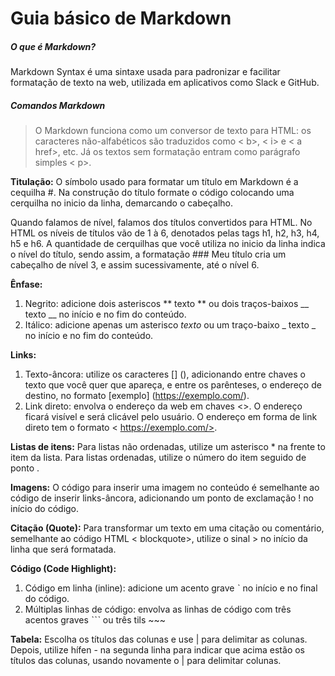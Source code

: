 # Guia básico de Markdown

##### O que é Markdown?

Markdown Syntax é uma sintaxe usada para padronizar e facilitar formatação de texto na web, utilizada em aplicativos como Slack e GitHub.

##### Comandos Markdown
> O Markdown funciona como um conversor de texto para HTML: os caracteres não-alfabéticos são traduzidos como < b>, < i> e < a href>, etc. Já os textos sem formatação entram como parágrafo simples < p>.

**Titulação:** O símbolo usado para formatar um título em Markdown é a cequilha #. Na construção do título formate o código colocando uma cerquilha no inicio da linha, demarcando o cabeçalho.

Quando falamos de nível, falamos dos títulos convertidos para HTML. No HTML os níveis de títulos vão de 1 à 6, denotados pelas tags h1, h2, h3, h4, h5 e h6. A quantidade de cerquilhas que você utiliza no inicio da linha indica o nível do título, sendo assim, a formatação ### Meu título cria um cabeçalho de nível 3, e assim sucessivamente, até o nível 6.

**Ênfase:**
1. Negrito: adicione dois asteriscos ** texto ** ou dois traços-baixos __ texto __ no início e no fim do conteúdo.
2. Itálico: adicione apenas um asterisco *texto* ou um traço-baixo _ texto _ no início e no fim do conteúdo.

**Links:**
1. Texto-âncora: utilize os caracteres [] (), adicionando entre chaves o texto que você quer que apareça, e entre os parênteses, o endereço de destino, no formato [exemplo] (https://exemplo.com/).
2. Link direto: envolva o endereço da web em chaves <>. O endereço ficará visível e será clicável pelo usuário. O endereço em forma de link direto tem o formato < https://exemplo.com/>.

**Listas de itens:** Para listas não ordenadas, utilize um asterisco * na frente to item da lista. Para listas ordenadas, utilize o número do item seguido de ponto .

**Imagens:** O código para inserir uma imagem no conteúdo é semelhante ao código de inserir links-âncora, adicionando um ponto de exclamação ! no início do código.

**Citação (Quote):** Para transformar um texto em uma citação ou comentário, semelhante ao código HTML < blockquote>, utilize o sinal > no início da linha que será formatada.

**Código (Code Highlight):**
1. Código em linha (inline): adicione um acento grave ˋ no início e no final do código.
2. Múltiplas linhas de código: envolva as linhas de código com três acentos graves ˋˋˋ ou três tils ~~~

**Tabela:** Escolha os títulos das colunas e use | para delimitar as colunas. Depois, utilize hífen - na segunda linha para indicar que acima estão os títulos das colunas, usando novamente o | para delimitar colunas.
